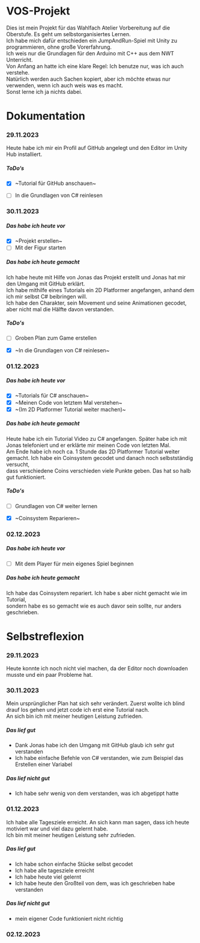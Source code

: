 # VOS-Projekt
Dies ist mein Projekt für das Wahlfach Atelier Vorbereitung auf die Oberstufe. Es geht um selbstorganisiertes Lernen. <br> 
Ich habe mich dafür entschieden ein JumpAndRun-Spiel mit Unity zu programmieren, ohne große Vorerfahrung. <br>
Ich weis nur die Grundlagen für den Arduino mit C++ aus dem NWT Unterricht. <br>
Von Anfang an hatte ich eine klare Regel: Ich benutze nur, was ich auch verstehe. <br>
Natürlich werden auch Sachen kopiert, aber ich möchte etwas nur verwenden, wenn ich auch weis was es macht. <br>
Sonst lerne ich ja nichts dabei. <br>


# Dokumentation
### 29.11.2023
Heute habe ich mir ein Profil auf GitHub angelegt und den Editor im Unity Hub installiert. <br>

##### ToDo‘s
- [x] ~Tutorial für GitHub anschauen~
- [ ] In die Grundlagen von C# reinlesen


### 30.11.2023
##### Das habe ich heute vor
- [x] ~Projekt erstellen~
- [ ] Mit der Figur starten

##### Das habe ich heute gemacht
Ich habe heute mit Hilfe von Jonas das Projekt erstellt und Jonas hat mir den Umgang mit GitHub erklärt. <br>
Ich habe mithilfe eines Tutorials ein 2D Platformer angefangen, anhand dem ich mir selbst C# beibringen will. <br>
Ich habe den Charakter, sein Movement und seine Animationen gecodet, aber nicht mal die Hälfte davon verstanden. <br>

##### ToDo's
- [ ] Groben Plan zum Game erstellen
- [x] ~In die Grundlagen von C# reinlesen~


### 01.12.2023
##### Das habe ich heute vor
- [x] ~Tutorials für C# anschauen~
- [x] ~Meinen Code von letztem Mal verstehen~
- [x] ~(Im 2D Platformer Tutorial weiter machen)~

##### Das habe ich heute gemacht
Heute habe ich ein Tutorial Video zu C# angefangen. Später habe ich mit Jonas telefoniert und er erklärte mir meinen Code von letzten Mal. <br>
Am Ende habe ich noch ca. 1 Stunde das 2D Platformer Tutorial weiter gemacht. Ich habe ein Coinsystem gecodet und danach noch selbstständig versucht, <br>
dass verschiedene Coins verschieden viele Punkte geben. Das hat so halb gut funktioniert. <br>

##### ToDo's
- [ ] Grundlagen von C# weiter lernen
- [x] ~Coinsystem Reparieren~


### 02.12.2023
##### Das habe ich heute vor
- [ ] Mit dem Player für mein eigenes Spiel beginnen

##### Das habe ich heute gemacht
Ich habe das Coinsystem repariert. Ich habe s aber nicht gemacht wie im Tutorial, <br>
sondern habe es so gemacht wie es auch davor sein sollte, nur anders geschrieben. <br>


# Selbstreflexion
### 29.11.2023
Heute konnte ich noch nicht viel machen, da der Editor noch downloaden musste und ein paar Probleme hat. <br>


### 30.11.2023
Mein ursprünglicher Plan hat sich sehr verändert. Zuerst wollte ich blind drauf los gehen und jetzt code ich erst eine Tutorial nach. <br>
An sich bin ich mit meiner heutigen Leistung zufrieden. <br>

##### Das lief gut
- Dank Jonas habe ich den Umgang mit GitHub glaub ich sehr gut verstanden
- Ich habe einfache Befehle von C# verstanden, wie zum Beispiel das Erstellen einer Variabel

##### Das lief nicht gut
- Ich habe sehr wenig von dem verstanden, was ich abgetippt hatte

 
### 01.12.2023
Ich habe alle Tagesziele erreicht. An sich kann man sagen, dass ich heute motiviert war und viel dazu gelernt habe. <br>
Ich bin mit meiner heutigen Leistung sehr zufrieden. <br>

##### Das lief gut
- Ich habe schon einfache Stücke selbst gecodet
- Ich habe alle tagesziele erreicht
- Ich habe heute viel gelernt
- Ich habe heute den Großteil von dem, was ich geschrieben habe verstanden

##### Das lief nicht gut
- mein eigener Code funktioniert nicht richtig


### 02.12.2023
